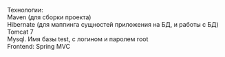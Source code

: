 Технологии:
<br>Maven (для сборки проекта)
<br>Hibernate (для маппинга сущностей приложения на БД, и работы с БД)
<br>Tomcat 7
<br>Mysql. Имя базы test, с логином и паролем root
<br>Frontend: Spring MVC
